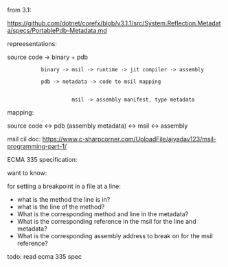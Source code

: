 from 3.1:

https://github.com/dotnet/corefx/blob/v3.1.1/src/System.Reflection.Metadata/specs/PortablePdb-Metadata.md

repreesentations:

source code -> binary + pdb

               binary -> msil -> runtime -> jit compiler -> assembly

               pdb -> metadata -> code to msil mapping


                         msil -> assembly manifest, type metadata


mapping:

  source code <-> pdb (assembly metadata) <-> msil <-> assembly


msil cil doc:
https://www.c-sharpcorner.com/UploadFile/ajyadav123/msil-programming-part-1/

ECMA 335 specification:

want to know:

for setting a breakpoint in a file at a line:
- what is the method the line is in?
- what is the line of the method?
- What is the corresponding method and line in the metadata?
- What is the corresponding reference in the msil for the line and metadata?
- What is the corresponding assembly address to break on for the msil reference?

todo: read ecma 335 spec

